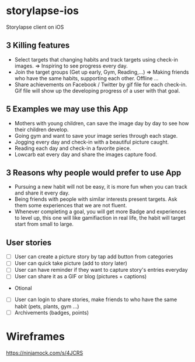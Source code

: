 # storylapse-ios
Storylapse client on iOS

## 3 Killing features
- Select targets that changing habits and track targets using check-in images. => Inspiring to see progress every day.
- Join the target groups (Get up early, Gym, Reading,...) => Making friends who have the same habits, supporting each other. Offline ...
- Share achievements on Facebook / Twitter by gif file for each check-in. Gif file will show up the developing progress of a user with that goal.

## 5 Examples we may use this App
- Mothers with young children, can save the image day by day to see how their children develop.
- Going gym and want to save your image series through each stage.
- Jogging every day and check-in with a beautiful picture caught.
- Reading each day and check-in a favorite piece.
- Lowcarb eat every day and share the images capture food.

## 3 Reasons why people would prefer to use App
- Pursuing a new habit will not be easy, it is more fun when you can track and share it every day.
- Being friends with people with similar interests present targets. Ask them some experiences that we are not fluent.
- Whenever completing a goal, you will get more Badge and experiences to level up, this one will like gamifiaction in real life, the habit will target start from small to large.

## User stories
 - [ ] User can create a picture story by tap add button from categories
 - [ ] User can quick take picture (add to story later)
 - [ ] User can have reminder if they want to capture story's entries everyday
 - [ ] User can share it as a GIF or blog (pictures + captions)

* Otional
 - [ ] User can login to share stories, make friends to who have the same habit (pets, plants, gym ...)
 - [ ] Archivements (badges, points)

 # Wireframes

 https://ninjamock.com/s/4JCRS
